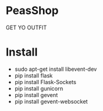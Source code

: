 PeasShop
========

GET YO OUTFIT


Install
=======
* sudo apt-get install libevent-dev
* pip install flask
* pip install Flask-Sockets
* pip install gunicorn  
* pip install gevent 
* pip install gevent-websocket
